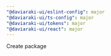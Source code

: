 ```yaml
---
"@daviaraki-ui/eslint-config": major
"@daviaraki-ui/ts-config": major
"@daviaraki-ui/tokens": major
"@daviaraki-ui/react": major
---
```


Create package
